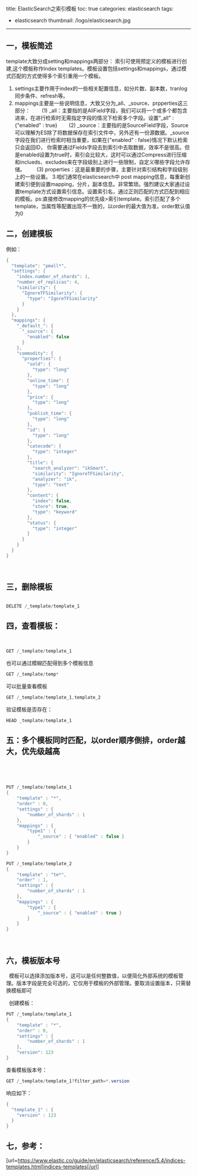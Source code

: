 title: ElasticSearch之索引模板
toc: true
categories: elasticsearch
tags:
  - elasticsearch
thumbnail: /logo/elasticsearch.jpg
---
## 一，模板简述
template大致分成setting和mappings两部分：
索引可使用预定义的模板进行创建,这个模板称作Index templates。模板设置包括settings和mappings，通过模式匹配的方式使得多个索引重用一个模板。 
1. settings主要作用于index的一些相关配置信息，如分片数、副本数，tranlog同步条件、refresh等。
 
2. mappings主要是一些说明信息，大致又分为_all、_source、prpperties这三部分：
 
     (1) _all：主要指的是AllField字段，我们可以将一个或多个都包含进来，在进行检索时无需指定字段的情况下检索多个字段。设置“_all" : {"enabled" : true}
 
     (2) _source：主要指的是SourceField字段，Source可以理解为ES除了将数据保存在索引文件中，另外还有一份源数据。_source字段在我们进行检索时相当重要，如果在{"enabled" : false}情况下默认检索只会返回ID， 你需要通过Fields字段去到索引中去取数据，效率不是很高。但是enabled设置为true时，索引会比较大，这时可以通过Compress进行压缩和inclueds、excludes来在字段级别上进行一些限制，自定义哪些字段允许存储。
 
     (3) properties：这是最重要的步骤，主要针对索引结构和字段级别上的一些设置。
3.咱们通常在elasticsearch中 post mapping信息，每重新创建索引便到设置mapping，分片，副本信息。非常繁琐。强烈建议大家通过设置template方式设置索引信息。设置索引名，通过正则匹配的方式匹配到相应的模板。ps:直接修改mapping的优先级>索引template。索引匹配了多个template，当属性等配置出现不一致的，以order的最大值为准，order默认值为0
## 二，创建模板
例如：
 
```java
{
  "template": "pmall*",
  "settings": {
    "index.number_of_shards": 1,
    "number_of_replicas": 4,
    "similarity": {
      "IgnoreTFSimilarity": {
        "type": "IgoreTFSimilarity"
      }
    }
  },
  "mappings": {
    "_default_": {
      "_source": {
        "enabled": false
      }
    },
    "commodity": {
      "properties": {
        "sold": {
          "type": "long"
        },
        "online_time": {
          "type": "long"
        },
        "price": {
          "type": "long"
        },
        "publish_time": {
          "type": "long"
        },
        "id": {
          "type": "long"
        },
        "catecode": {
          "type": "integer"
        },
        "title": {
          "search_analyzer": "ikSmart",
          "similarity": "IgnoreTFSimilarity",
          "analyzer": "ik",
          "type": "text"
        },
        "content": {
          "index": false,
          "store": true,
          "type": "keyword"
        },
        "status": {
          "type": "integer"
        }
      }
    }
  }
}
```

 

## 三，删除模板

```java

DELETE /_template/template_1
```




## 四，查看模板：
 
```java
GET /_template/template_1
```


也可以通过模糊匹配得到多个模板信息
```java
GET /_template/temp* 
```


可以批量查看模板
```java
GET /_template/template_1,template_2
```


验证模板是否存在：
 
```java
HEAD _template/template_1
```


## 五：多个模板同时匹配，以order顺序倒排，order越大，优先级越高
 
```java

 
PUT /_template/template_1
{
    "template" : "*",
    "order" : 0,
    "settings" : {
        "number_of_shards" : 1
    },
    "mappings" : {
        "type1" : {
            "_source" : { "enabled" : false }
        }
    }
}

PUT /_template/template_2
{
    "template" : "te*",
    "order" : 1,
    "settings" : {
        "number_of_shards" : 1
    },
    "mappings" : {
        "type1" : {
            "_source" : { "enabled" : true }
        }
    }
}
```


 
## 六，模板版本号
 
模板可以选择添加版本号，这可以是任何整数值，以便简化外部系统的模板管理。版本字段是完全可选的，它仅用于模板的外部管理。要取消设置版本，只需替换模板即可

 
创建模板：

```java
PUT /_template/template_1
{
    "template" : "*",
    "order" : 0,
    "settings" : {
        "number_of_shards" : 1
    },
    "version": 123
}
```


查看模板版本号：

```java
GET /_template/template_1?filter_path=*.version
```



响应如下：

```java
{
  "template_1" : {
    "version" : 123
  }
}
```


## 七，参考：
[url=https://www.elastic.co/guide/en/elasticsearch/reference/5.4/indices-templates.html]indices-templates[/url]